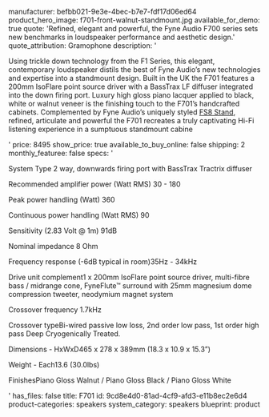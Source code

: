 manufacturer: befbb021-9e3e-4bec-b7e7-fdf17d06ed64
product_hero_image: f701-front-walnut-standmount.jpg
available_for_demo: true
quote: 'Refined, elegant and powerful, the Fyne Audio F700 series sets new benchmarks in loudspeaker performance and aesthetic design.'
quote_attribution: Gramophone
description: '<p>Using trickle down technology from the F1 Series, this elegant, contemporary loudspeaker distils the best of Fyne Audio’s new technologies and expertise into a standmount design. Built in the UK the F701 features a 200mm IsoFlare point source driver with a BassTrax LF diffuser integrated into the down firing port. Luxury high gloss piano lacquer applied to black, white or walnut veneer is the finishing touch to the F701’s handcrafted cabinets. Complemented by Fyne Audio’s uniquely styled&nbsp;<a href="https://www.fyneaudio.com/product/fs8-stand/">FS8 Stand</a>, refined, articulate and powerful the F701 recreates a truly captivating Hi-Fi listening experience in a sumptuous standmount cabine</p>'
price: 8495
show_price: true
available_to_buy_online: false
shipping: 2
monthly_featuree: false
specs: '<p>System Type 2 way, downwards firing port with BassTrax Tractrix diffuser</p><p>Recommended amplifier power (Watt RMS) 30 - 180</p><p>Peak power handling (Watt) 360</p><p>Continuous power handling (Watt RMS) 90</p><p>Sensitivity (2.83 Volt @ 1m) 91dB</p><p>Nominal impedance 8 Ohm</p><p>Frequency response (-6dB typical in room)35Hz - 34kHz</p><p>Drive unit complement1 x 200mm IsoFlare point source driver, multi-fibre bass / midrange cone, FyneFlute™ surround with 25mm magnesium dome compression tweeter, neodymium magnet system</p><p>Crossover frequency 1.7kHz</p><p>Crossover typeBi-wired passive low loss, 2nd order low pass, 1st order high pass Deep Cryogenically Treated.</p><p>Dimensions - HxWxD465 x 278 x 389mm (18.3 x 10.9 x 15.3”)</p><p>Weight - Each13.6 (30.0lbs)</p><p>FinishesPiano Gloss Walnut / Piano Gloss Black / Piano Gloss White</p>'
has_files: false
title: F701
id: 9cd8e4d0-81ad-4cf9-afd3-e11b8ec2e6d4
product-categories: speakers
system_category: speakers
blueprint: product
